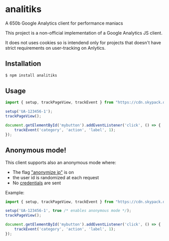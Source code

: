 # analitiks
A 650b Google Analytics client for performance maniacs

This project is a non-official implementation of a Google Analytics JS client.

It does not uses cookies so is intendend only for projects that doesn't have strict requirements on user-tracking on Anlytics.

## Installation

```sh
$ npm install analitiks
```

## Usage

```js
import { setup, trackPageView, trackEvent } from "https://cdn.skypack.dev/analitiks";

setup('UA-123456-1');
trackPageView();

document.getElementById('mybutton').addEventListener('click', () => {
    trackEvent('category', 'action', 'label', 1);
});
```

## Anonymous mode!

This client supports also an anonymous mode where:

- The flag ["anonymize ip"](https://support.google.com/analytics/answer/2763052?hl=en) is on
- the user id is randomized at each request
- No [credentials](https://fetch.spec.whatwg.org/#credentials) are sent

Example:
```js
import { setup, trackPageView, trackEvent } from "https://cdn.skypack.dev/analitiks";

setup('UA-123456-1', true /* enables anonymous mode */);
trackPageView();

document.getElementById('mybutton').addEventListener('click', () => {
    trackEvent('category', 'action', 'label', 1);
});
```
